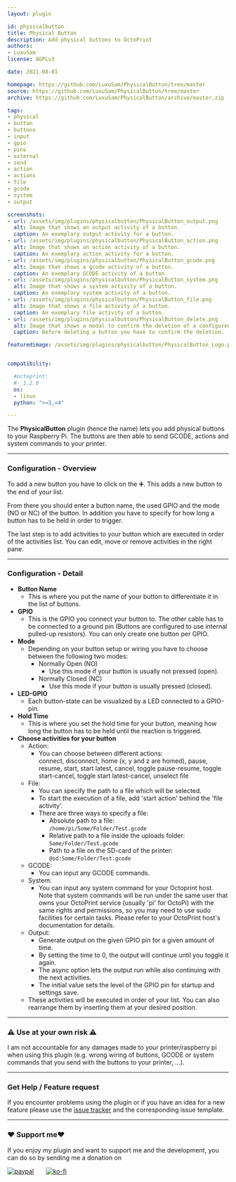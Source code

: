 ```yaml
---
layout: plugin

id: physicalbutton
title: Physical Button
description: Add physical buttons to OctoPrint
authors:
- LuxuSam
license: AGPLv3

date: 2021-08-01

homepage: https://github.com/LuxuSam/PhysicalButton/tree/master
source: https://github.com/LuxuSam/PhysicalButton/tree/master
archive: https://github.com/LuxuSam/PhysicalButton/archive/master.zip

tags:
- physical
- button
- buttons
- input
- gpio
- pins
- external
- send
- action
- actions
- file
- gcode
- system
- output

screenshots:
- url: /assets/img/plugins/physicalbutton/PhysicalButton_output.png
  alt: Image that shows an output activity of a button.
  caption: An exemplary output activity for a button.
- url: /assets/img/plugins/physicalbutton/PhysicalButton_action.png
  alt: Image that shows an action activity of a button.
  caption: An exemplary action activity for a button.
- url: /assets/img/plugins/physicalbutton/PhysicalButton_gcode.png
  alt: Image that shows a gcode activity of a button.
  caption: An exemplary GCODE activity of a button.
- url: /assets/img/plugins/physicalbutton/PhysicalButton_system.png
  alt: Image that shows a system activity of a button.
  caption: An exemplary system activity of a button.
- url: /assets/img/plugins/physicalbutton/PhysicalButton_file.png
  alt: Image that shows a file activity of a button.
  caption: An exemplary file activity of a button.
- url: /assets/img/plugins/physicalbutton/PhysicalButton_delete.png
  alt: Image that shows a modal to confirm the deletion of a configured button.
  caption: Before deleting a button you have to confirm the deletion.

featuredimage: /assets/img/plugins/physicalbutton/PhysicalButton_Logo.png


compatibility:

  #octoprint:
  #- 1.2.0
  os:
  - linux
  python: ">=3,<4"

---
```

The **PhysicalButton** plugin (hence the name) lets you add physical buttons to your Raspberry Pi.
The buttons are then able to send GCODE, actions and system commands to your printer.

----

### Configuration - Overview
To add a new button you have to click on the ➕. This adds a new button to the end of your list.

From there you should enter a button name, the used GPIO and the mode (NO or NC) of the button.
In addition you have to specify for how long a button has to be held in order to trigger.

The last step is to add activities to your button which are executed in order of the activities list.
You can edit, move or remove activities in the right pane.

----
### Configuration - Detail
* **Button Name**
  * This is where you put the name of your button to differentiate it in the list of buttons.
* **GPIO**
  * This is the GPIO you connect your button to. The other cable has to be connected to a ground pin (Buttons are configured to use internal pulled-up resistors). You can only create one button per GPIO.
* **Mode**
  * Depending on your button setup or wiring you have to choose between the following two modes:
    * Normally Open (NO)
      * Use this mode if your button is usually not pressed (open).
    * Normally Closed (NC)
      * Use this mode if your button is usually pressed (closed).
* **LED-GPIO**
    * Each button-state can be visualized by a LED connected to a GPIO-pin.
* **Hold Time**
  * This is where you set the hold time for your button, meaning how long the button has to be held until the reaction is triggered.
* **Choose activities for your button**
  * Action:
    * You can choose between different actions:  
    connect, disconnect, home (x, y and z are homed), pause, resume, start, start latest, cancel, toggle pause-resume, toggle start-cancel, toggle start latest-cancel, unselect file
  * File:
    * You can specify the path to a file which will be selected.
    * To start the execution of a file, add 'start action' behind the 'file activity'.
    * There are three ways to specify a file:
      * Absolute path to a file:  
        `/home/pi/Some/Folder/Test.gcode`
      * Relative path to a file inside the uploads folder:  
        `Some/Folder/Test.gcode`
      * Path to a file on the SD-card of the printer:  
        `@sd:Some/Folder/Test.gcode`
  * GCODE:
    * You can input any GCODE commands.
  * System:
    * You can input any system command for your Octoprint host.  
    Note that system commands will be run under the same user that owns your OctoPrint service (usually 'pi' for OctoPi) with the same rights and permissions, so you may need to use sudo facilities for certain tasks. Please refer to your OctoPrint host's documentation for details.
  * Output:
    * Generate output on the given GPIO pin for a given amount of time.
    * By setting the time to 0, the output will continue until you toggle it again.
    * The async option lets the output run while also continuing with the next activities.
    * The initial value sets the level of the GPIO pin for startup and settings save.
  * These activities will be executed in order of your list. You can also rearrange them by inserting them at your desired position.

----
### ⚠️ Use at your own risk ⚠️
  I am not accountable for any damages made to your printer/raspberry pi when using this plugin (e.g. wrong wiring
  of buttons, GCODE or system commands that you send with the buttons to your printer, ...).

----
### Get Help / Feature request
If you encounter problems using the plugin or if you have an idea for a new feature please use the [issue tracker](https://github.com/LuxuSam/PhysicalButton/issues) and the corresponding issue template.

----
### ❤️ Support me❤️
If you enjoy my plugin and want to support me and the development, you can do so by sending me a donation on

[![paypal](https://www.paypalobjects.com/webstatic/de_DE/i/de-pp-logo-100px.png)](https://www.paypal.com/paypalme/luxusam3d)&emsp;&emsp;[![ko-fi](https://uploads-ssl.webflow.com/5c14e387dab576fe667689cf/5c91bddac6c3aa6b3718fd86_kofisvglofo.svg)](https://ko-fi.com/C0C14BZCR)

